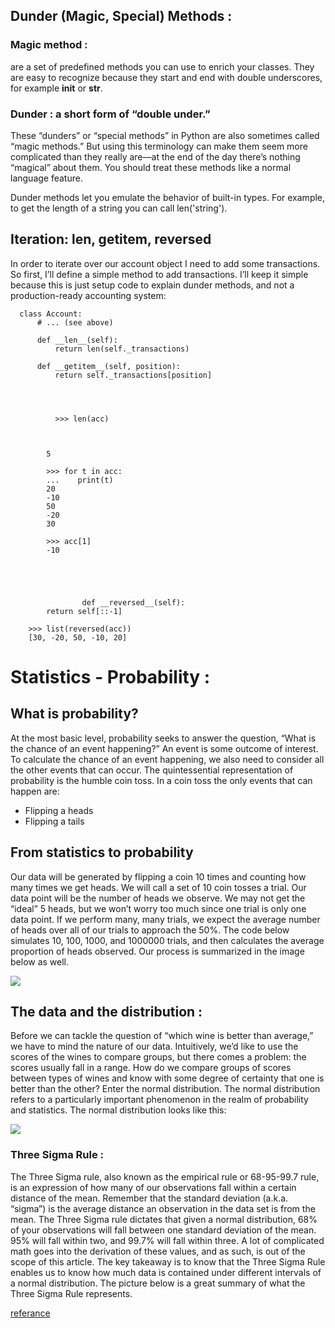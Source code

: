 ## Dunder (Magic, Special) Methods :

### Magic method :
are a set of predefined methods you can use to enrich your classes. They are easy to recognize because they start and end with double underscores, for example __init__ or __str__.



### Dunder : a short form of “double under.” 

These “dunders” or “special methods” in Python are also sometimes called “magic methods.” But using this terminology can make them seem more complicated than they really are—at the end of the day there’s nothing “magical” about them. You should treat these methods like a normal language feature.

Dunder methods let you emulate the behavior of built-in types. For example, to get the length of a string you can call len('string').


## Iteration: __len__, __getitem__, __reversed__ 

In order to iterate over our account object I need to add some transactions. So first, I’ll define a simple method to add transactions. I’ll keep it simple because this is just setup code to explain dunder methods, and not a production-ready accounting system:


      class Account:
          # ... (see above)

          def __len__(self):
              return len(self._transactions)

          def __getitem__(self, position):
              return self._transactions[position]




              >>> len(acc)



            5

            >>> for t in acc:
            ...    print(t)
            20
            -10
            50
            -20
            30

            >>> acc[1]
            -10





                    def __reversed__(self):
            return self[::-1]

        >>> list(reversed(acc))
        [30, -20, 50, -10, 20]



# Statistics - Probability :



## What is probability?

At the most basic level, probability seeks to answer the question, “What is the chance of an event happening?” An event is some outcome of interest. To calculate the chance of an event happening, we also need to consider all the other events that can occur. The quintessential representation of probability is the humble coin toss. In a coin toss the only events that can happen are:

* Flipping a heads
* Flipping a tails

## From statistics to probability
Our data will be generated by flipping a coin 10 times and counting how many times we get heads. We will call a set of 10 coin tosses a trial. Our data point will be the number of heads we observe. We may not get the “ideal” 5 heads, but we won’t worry too much since one trial is only one data point. If we perform many, many trials, we expect the average number of heads over all of our trials to approach the 50%. The code below simulates 10, 100, 1000, and 1000000 trials, and then calculates the average proportion of heads observed. Our process is summarized in the image below as well.


![](https://i.imgur.com/GtbawRt.jpg)

## The data and the distribution :

Before we can tackle the question of “which wine is better than average,” we have to mind the nature of our data. Intuitively, we’d like to use the scores of the wines to compare groups, but there comes a problem: the scores usually fall in a range. How do we compare groups of scores between types of wines and know with some degree of certainty that one is better than the other? Enter the normal distribution. The normal distribution refers to a particularly important phenomenon in the realm of probability and statistics. The normal distribution looks like this:

![](https://statanalytica.com/blog/wp-content/uploads/2019/09/probability-vs-statistics.jpg)

### Three Sigma Rule :

The Three Sigma rule, also known as the empirical rule or 68-95-99.7 rule, is an expression of how many of our observations fall within a certain distance of the mean. Remember that the standard deviation (a.k.a. “sigma”) is the average distance an observation in the data set is from the mean. The Three Sigma rule dictates that given a normal distribution, 68% of your observations will fall between one standard deviation of the mean. 95% will fall within two, and 99.7% will fall within three. A lot of complicated math goes into the derivation of these values, and as such, is out of the scope of this article. The key takeaway is to know that the Three Sigma Rule enables us to know how much data is contained under different intervals of a normal distribution. The picture below is a great summary of what the Three Sigma Rule represents.


[referance](www.google.com)
